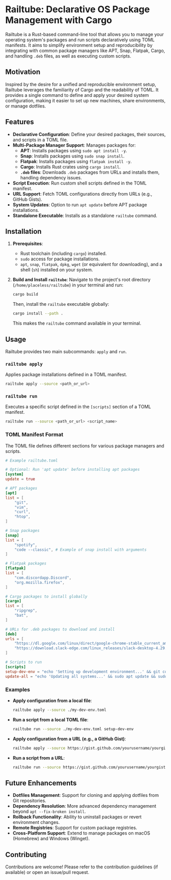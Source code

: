 # Railtube: Declarative OS Package Management with Cargo

Railtube is a Rust-based command-line tool that allows you to manage your operating system's packages and run scripts declaratively using TOML manifests. It aims to simplify environment setup and reproducibility by integrating with common package managers like APT, Snap, Flatpak, Cargo, and handling `.deb` files, as well as executing custom scripts.

## Motivation

Inspired by the desire for a unified and reproducible environment setup, Railtube leverages the familiarity of Cargo and the readability of TOML. It provides a single command to define and apply your desired system configuration, making it easier to set up new machines, share environments, or manage dotfiles.

## Features

*   **Declarative Configuration**: Define your desired packages, their sources, and scripts in a TOML file.
*   **Multi-Package Manager Support**: Manages packages for:
    *   **APT**: Installs packages using `sudo apt install -y`.
    *   **Snap**: Installs packages using `sudo snap install`.
    *   **Flatpak**: Installs packages using `flatpak install -y`.
    *   **Cargo**: Installs Rust crates using `cargo install`.
    *   **`.deb` files**: Downloads `.deb` packages from URLs and installs them, handling dependency issues.
*   **Script Execution**: Run custom shell scripts defined in the TOML manifest.
*   **URL Support**: Fetch TOML configurations directly from URLs (e.g., GitHub Gists).
*   **System Updates**: Option to run `apt update` before APT package installations.
*   **Standalone Executable**: Installs as a standalone `railtube` command.

## Installation

1.  **Prerequisites**:
    *   Rust toolchain (including `cargo`) installed.
    *   `sudo` access for package installations.
    *   `apt`, `snap`, `flatpak`, `dpkg`, `wget` (or equivalent for downloading), and a shell (`sh`) installed on your system.

2.  **Build and Install `railtube`**:
    Navigate to the project's root directory (`/home/placeless/railtube`) in your terminal and run:
    ```bash
    cargo build
    ```
    Then, install the `railtube` executable globally:
    ```bash
    cargo install --path .
    ```
    This makes the `railtube` command available in your terminal.

## Usage

Railtube provides two main subcommands: `apply` and `run`.

### `railtube apply`

Applies package installations defined in a TOML manifest.

```bash
railtube apply --source <path_or_url>
```

### `railtube run`

Executes a specific script defined in the `[scripts]` section of a TOML manifest.

```bash
railtube run --source <path_or_url> <script_name>
```

### TOML Manifest Format

The TOML file defines different sections for various package managers and scripts.

```toml
# Example railtube.toml

# Optional: Run 'apt update' before installing apt packages
[system]
update = true

# APT packages
[apt]
list = [
    "git",
    "vim",
    "curl",
    "htop",
]

# Snap packages
[snap]
list = [
    "spotify",
    "code --classic", # Example of snap install with arguments
]

# Flatpak packages
[flatpak]
list = [
    "com.discordapp.Discord",
    "org.mozilla.firefox",
]

# Cargo packages to install globally
[cargo]
list = [
    "ripgrep",
    "bat",
]

# URLs for .deb packages to download and install
[deb]
urls = [
    "https://dl.google.com/linux/direct/google-chrome-stable_current_amd64.deb",
    "https://download.slack-edge.com/linux_releases/slack-desktop-4.29.149-amd64.deb",
]

# Scripts to run
[scripts]
setup-dev-env = "echo 'Setting up development environment...' && git config --global --add --bool push.default simple"
update-all = "echo 'Updating all systems...' && sudo apt update && sudo apt upgrade -y && cargo install-update -a"
```

### Examples

*   **Apply configuration from a local file**:
    ```bash
    railtube apply --source ./my-dev-env.toml
    ```

*   **Run a script from a local TOML file**:
    ```bash
    railtube run --source ./my-dev-env.toml setup-dev-env
    ```

*   **Apply configuration from a URL (e.g., a GitHub Gist)**:
    ```bash
    railtube apply --source https://gist.github.com/yourusername/yourgistid/raw/yourfile.toml
    ```

*   **Run a script from a URL**:
    ```bash
    railtube run --source https://gist.github.com/yourusername/yourgistid/raw/yourfile.toml update-all
    ```

## Future Enhancements

*   **Dotfiles Management**: Support for cloning and applying dotfiles from Git repositories.
*   **Dependency Resolution**: More advanced dependency management beyond `apt --fix-broken install`.
*   **Rollback Functionality**: Ability to uninstall packages or revert environment changes.
*   **Remote Registries**: Support for custom package registries.
*   **Cross-Platform Support**: Extend to manage packages on macOS (Homebrew) and Windows (Winget).

## Contributing

Contributions are welcome! Please refer to the contribution guidelines (if available) or open an issue/pull request.
